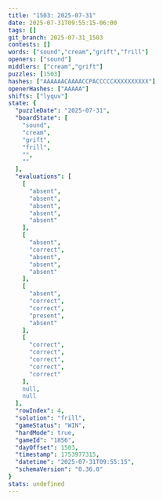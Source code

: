 ```yaml
---
title: "1503: 2025-07-31"
date: 2025-07-31T09:55:15-06:00
tags: []
git_branch: 2025-07-31_1503
contests: []
words: ["sound","cream","grift","frill"]
openers: ["sound"]
middlers: ["cream","grift"]
puzzles: [1503]
hashes: ["AAAAAACAAAACCPACCCCCXXXXXXXXXX"]
openerHashes: ["AAAAA"]
shifts: ["lyquv"]
state: {
  "puzzleDate": "2025-07-31",
  "boardState": [
    "sound",
    "cream",
    "grift",
    "frill",
    "",
    ""
  ],
  "evaluations": [
    [
      "absent",
      "absent",
      "absent",
      "absent",
      "absent"
    ],
    [
      "absent",
      "correct",
      "absent",
      "absent",
      "absent"
    ],
    [
      "absent",
      "correct",
      "correct",
      "present",
      "absent"
    ],
    [
      "correct",
      "correct",
      "correct",
      "correct",
      "correct"
    ],
    null,
    null
  ],
  "rowIndex": 4,
  "solution": "frill",
  "gameStatus": "WIN",
  "hardMode": true,
  "gameId": "1856",
  "dayOffset": 1503,
  "timestamp": 1753977315,
  "datetime": "2025-07-31T09:55:15",
  "schemaVersion": "0.36.0"
}
stats: undefined
---
```

<!-- more -->
